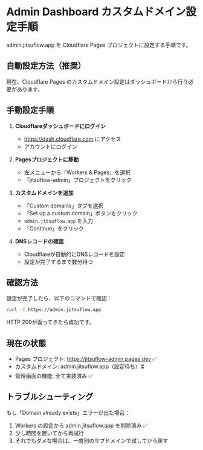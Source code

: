 # Admin Dashboard カスタムドメイン設定手順

admin.jitsuflow.app を Cloudflare Pages プロジェクトに設定する手順です。

## 自動設定方法（推奨）

現在、Cloudflare Pages のカスタムドメイン設定はダッシュボードから行う必要があります。

## 手動設定手順

1. **Cloudflareダッシュボードにログイン**
   - https://dash.cloudflare.com にアクセス
   - アカウントにログイン

2. **Pagesプロジェクトに移動**
   - 左メニューから「Workers & Pages」を選択
   - 「jitsuflow-admin」プロジェクトをクリック

3. **カスタムドメインを追加**
   - 「Custom domains」タブを選択
   - 「Set up a custom domain」ボタンをクリック
   - `admin.jitsuflow.app` を入力
   - 「Continue」をクリック

4. **DNSレコードの確認**
   - Cloudflareが自動的にDNSレコードを設定
   - 設定が完了するまで数分待つ

## 確認方法

設定が完了したら、以下のコマンドで確認：

```bash
curl -I https://admin.jitsuflow.app
```

HTTP 200が返ってきたら成功です。

## 現在の状態

- Pages プロジェクト: https://jitsuflow-admin.pages.dev ✅
- カスタムドメイン: admin.jitsuflow.app（設定待ち）⏳
- 管理画面の機能: 全て実装済み ✅

## トラブルシューティング

もし「Domain already exists」エラーが出た場合：

1. Workers の設定から admin.jitsuflow.app を削除済み ✅
2. 少し時間を置いてから再試行
3. それでもダメな場合は、一度別のサブドメインで試してから戻す